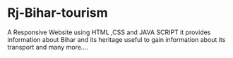 # Rj-Bihar-tourism
A Responsive Website using HTML ,CSS and JAVA SCRIPT it provides information about Bihar and its heritage useful to gain information about its transport and many more....
